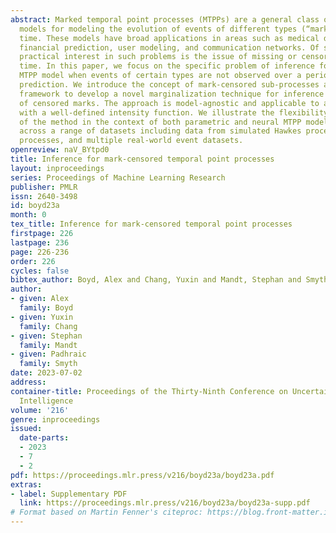 ```yaml
---
abstract: Marked temporal point processes (MTPPs) are a general class of stochastic
  models for modeling the evolution of events of different types (“marks”) in continuous
  time. These models have broad applications in areas such as medical data monitoring,
  financial prediction, user modeling, and communication networks. Of significant
  practical interest in such problems is the issue of missing or censored data over
  time. In this paper, we focus on the specific problem of inference for a trained
  MTPP model when events of certain types are not observed over a period of time during
  prediction. We introduce the concept of mark-censored sub-processes and use this
  framework to develop a novel marginalization technique for inference in the presence
  of censored marks. The approach is model-agnostic and applicable to any MTPP model
  with a well-defined intensity function. We illustrate the flexibility and utility
  of the method in the context of both parametric and neural MTPP models, with results
  across a range of datasets including data from simulated Hawkes processes, self-correcting
  processes, and multiple real-world event datasets.
openreview: naV_BYtpd0
title: Inference for mark-censored temporal point processes
layout: inproceedings
series: Proceedings of Machine Learning Research
publisher: PMLR
issn: 2640-3498
id: boyd23a
month: 0
tex_title: Inference for mark-censored temporal point processes
firstpage: 226
lastpage: 236
page: 226-236
order: 226
cycles: false
bibtex_author: Boyd, Alex and Chang, Yuxin and Mandt, Stephan and Smyth, Padhraic
author:
- given: Alex
  family: Boyd
- given: Yuxin
  family: Chang
- given: Stephan
  family: Mandt
- given: Padhraic
  family: Smyth
date: 2023-07-02
address:
container-title: Proceedings of the Thirty-Ninth Conference on Uncertainty in Artificial
  Intelligence
volume: '216'
genre: inproceedings
issued:
  date-parts:
  - 2023
  - 7
  - 2
pdf: https://proceedings.mlr.press/v216/boyd23a/boyd23a.pdf
extras:
- label: Supplementary PDF
  link: https://proceedings.mlr.press/v216/boyd23a/boyd23a-supp.pdf
# Format based on Martin Fenner's citeproc: https://blog.front-matter.io/posts/citeproc-yaml-for-bibliographies/
---
```

